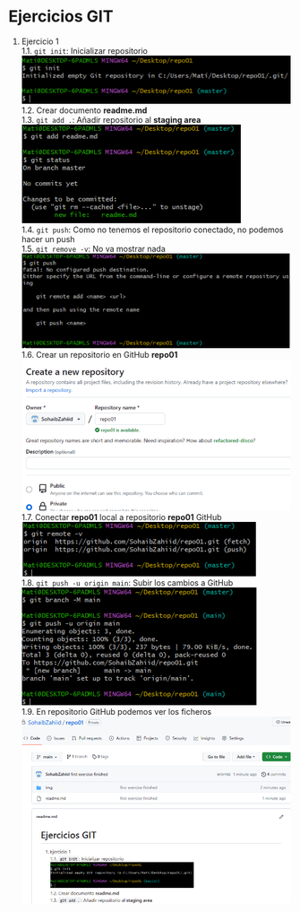 # Ejercicios GIT
1. Ejercicio 1  
  1.1. `git init`: Inicializar repositorio  
  ![Error al cargar la img](./img/Captura.PNG "Inicializamos el repositorio de Git")  
  1.2. Crear documento **readme.md**  
  1.3. `git add .`: Añadir repositorio al **staging area**  
  ![Error al cargar la img](./img/Captura2.PNG "Añadimos ficheros a staging area")  
  1.4. `git push`: Como no tenemos el repositorio conectado, no podemos hacer un push  
  1.5. `git remove -v`: No va mostrar nada  
   ![Error al cargar la img](./img/Captura4.PNG "Hacemos push sin repositorio conectar")  
   1.6. Crear un repositorio en GitHub **repo01**  
   ![Error al cargar la img](./img/Captura5.PNG "creamos un repositorio en GitHub")  
   1.7. Conectar **repo01** local a repositorio **repo01** GitHub  
   ![Error al cargar la img](./img/Captura6.PNG "Conectamos repositorio")  
   1.8. `git push -u origin main`: Subir los cambios a GitHub  
   ![Error al cargar la img](./img/Captura7.PNG "Subimos ficheros a repositorio de GitHub")  
   1.9. En repositorio GitHub podemos ver los ficheros  
   ![Error al cargar la img](./img/Captura8.PNG "Repositorio en GitHub")

